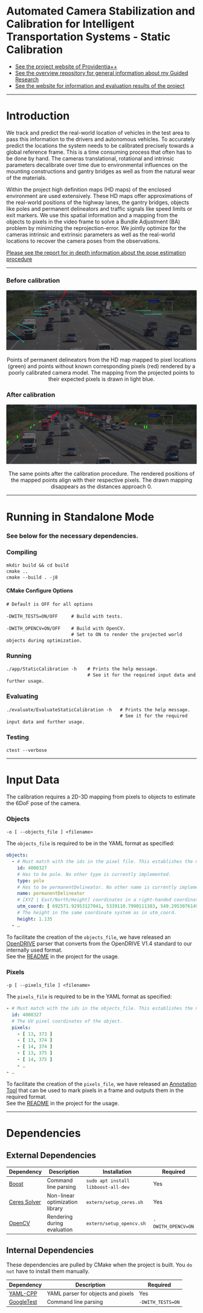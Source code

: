 # Automated Camera Stabilization and Calibration for Intelligent Transportation Systems - Static Calibration

- [See the project website of Providentia++](https://innovation-mobility.com/en)
- [See the overview repository for general information about my Guided Research](https://github.com/Brucknem/GuidedResearch)
- [See the website for information and evaluation results of the project](https://brucknem.github.io/StaticCalibration)

*** 

# Introduction

We track and predict the real-world location of vehicles in the test area to pass this information to the drivers and
autonomous vehicles. To accurately predict the locations the system needs to be calibrated precisely towards a global
reference frame. This is a time consuming process that often has to be done by hand. The cameras translational,
rotational and intrinsic parameters decalibrate over time due to environmental influences on the mounting constructions
and gantry bridges as well as from the natural wear of the materials.

Within the project high definition maps (HD maps) of the enclosed environment are used extensively. These HD maps offer
approximations of the real-world positions of the highway lanes, the gantry bridges, objects like poles and permanent
delineators and traffic signals like speed limits or exit markers. We use this spatial information and a mapping from
the objects to pixels in the video frame to solve a Bundle Adjustment (BA) problem by minimizing the reprojection-error.
We jointly optimize for the cameras intrinsic and extrinsic parameters as well as the real-world locations to recover
the camera poses from the observations.

[Please see the report for in depth information about the pose estimation procedure](https://github.com/Brucknem/GuidedResearch/blob/main/report/report.pdf)

***

### Before calibration

![The uncalibrated camera pose.](https://github.com/Brucknem/GuidedResearch/blob/main/report/images/calibration/background_uncalibrated_with_mapping.png?raw=true)
<p align="center">
Points of permanent delineators from the HD map mapped to pixel locations (green) and points without known corresponding pixels (red) rendered by a poorly calibrated camera model.
The mapping from the projected points to their expected pixels is drawn in light blue.
</p>

### After calibration

![The calibrated camera pose.](https://github.com/Brucknem/GuidedResearch/blob/main/report/images/calibration/background_calibrated.png?raw=true)
<p align="center">
The same points after the calibration procedure.
The rendered positions of the mapped points align with their respective pixels.
The drawn mapping disappears as the distances approach 0.
</p>

***

# Running in Standalone Mode

### See below for the necessary dependencies.

### Compiling

```shell
mkdir build && cd build
cmake ..
cmake --build . -j8
```

#### CMake Configure Options

```shell
# Default is OFF for all options

-DWITH_TESTS=ON/OFF     # Build with tests. 

-DWITH_OPENCV=ON/OFF    # Build with OpenCV. 
                        # Set to ON to render the projected world objects during optimization. 

```

### Running

```shell
./app/StaticCalibration -h    # Prints the help message.
                              # See it for the required input data and further usage.

```

### Evaluating

```shell
./evaluate/EvaluateStaticCalibration -h   # Prints the help message.
                                          # See it for the required input data and further usage.
```

### Testing

```shell
ctest --verbose
```

***

# Input Data

The calibration requires a 2D-3D mapping from pixels to objects to estimate the 6DoF pose of the camera.

### Objects

```shell
-o [ --objects_file ] <filename>
```

The `objects_file` is required to be in the YAML format as specified:

```yaml
objects:
  - # Must match with the ids in the pixel file. This establishes the mapping.
    id: 4008327
    # Has to be pole. No other type is currently implemented.
    type: pole
    # Has to be permanentDelineator. No other name is currently implemented.
    name: permanentDelineator
    # [XYZ | East/North/Height] coordinates in a right-handed coordinate system. 
    utm_coord: [ 692571.92953127041, 5339110.7990111383, 549.29530761491162 ]
    # The height in the same coordinate system as in utm_coord.
    height: 1.135
  - …
```

To facilitate the creation of the `objects_file`, we have released an [OpenDRIVE](https://github.com/Brucknem/OpenDRIVE)
parser that converts from the OpenDRIVE V1.4 standard to our internally used format.  
See the [README](https://github.com/Brucknem/OpenDRIVE/blob/main/README.md) in the project for the usage.

### Pixels

```shell
-p [ --pixels_file ] <filename>
```

The `pixels_file` is required to be in the YAML format as specified:

```yaml
- # Must match with the ids in the objects_file. This establishes the mapping.
  id: 4008327
  # The UV pixel coordinates of the object.
  pixels:
    - [ 13, 373 ]
    - [ 13, 374 ]
    - [ 14, 374 ]
    - [ 13, 375 ]
    - [ 14, 375 ]
    - …
- …
```

To facilitate the creation of the `pixels_file`, we have released
an [Annotation Tool](https://github.com/Brucknem/DataAnnotationTools)
that can be used to mark pixels in a frame and outputs them in the required format.  
See the [README](https://github.com/Brucknem/DataAnnotationTools/blob/main/README.md) in the project for the usage.

***

# Dependencies

## External Dependencies

| Dependency | Description | Installation | Required | 
| ---------- | ----------- | ------------ | -------- |
| [Boost](https://www.boost.org/) | Command line parsing | `sudo apt install libboost-all-dev` | Yes |
| [Ceres Solver](http://ceres-solver.org/) | Non-linear optimization library | `extern/setup_ceres.sh` | Yes |
| [OpenCV](https://docs.opencv.org/master/d7/d9f/tutorial_linux_install.html) | Rendering during evaluation | `extern/setup_opencv.sh` | `-DWITH_OPENCV=ON` |

## Internal Dependencies

These dependencies are pulled by CMake when the project is built. You `do not` have to install them manually.

| Dependency | Description | Required | 
| ---------- | ----------- | -------- |
| [YAML-CPP](https://github.com/jbeder/yaml-cpp.git) | YAML parser for objects and pixels | Yes |
| [GoogleTest](https://github.com/google/googletest) | Command line parsing | `-DWITH_TESTS=ON` |
